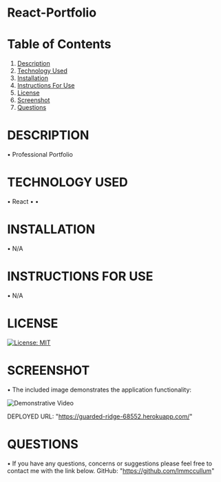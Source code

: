 # React-Portfolio

# Table of Contents

  1. [Description](#Description)
  2. [Technology Used](#TechnologyUsed)
  3. [Installation](#Installation)
  4. [Instructions For Use](#InstructionsForUse)
  5. [License](#License)
  6. [Screenshot](#Screenshot)
  7. [Questions](#Questions)

# DESCRIPTION
•  Professional Portfolio

# TECHNOLOGY USED
• React
• 
• 

# INSTALLATION
• N/A

# INSTRUCTIONS FOR USE
• N/A

# LICENSE

[![License: MIT](https://img.shields.io/badge/License-MIT-yellow.svg)](https://opensource.org/licenses/MIT)

# SCREENSHOT
• The included image demonstrates the application functionality:

![Demonstrative Video](https://i.imgur.com/60GiYBh.png)

DEPLOYED URL: "https://guarded-ridge-68552.herokuapp.com/"

# QUESTIONS
• If you have any questions, concerns or suggestions please feel free to contact me with the link below.
GitHub: "https://github.com/lmmccullum"
